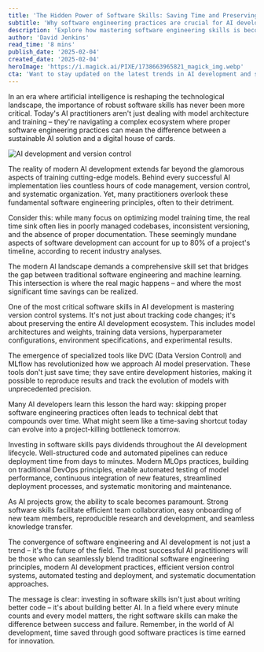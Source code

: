 ```yaml
---
title: 'The Hidden Power of Software Skills: Saving Time and Preserving AI Models'
subtitle: 'Why software engineering practices are crucial for AI development success'
description: 'Explore how mastering software engineering skills is becoming crucial for AI development success. Learn why proper version control, documentation, and automated pipelines are essential for building sustainable AI solutions and saving valuable development time.'
author: 'David Jenkins'
read_time: '8 mins'
publish_date: '2025-02-04'
created_date: '2025-02-04'
heroImage: 'https://i.magick.ai/PIXE/1738663965821_magick_img.webp'
cta: 'Want to stay updated on the latest trends in AI development and software engineering? Follow us on LinkedIn for expert insights, best practices, and industry updates that can help you build better AI solutions!'
---
```


In an era where artificial intelligence is reshaping the technological landscape, the importance of robust software skills has never been more critical. Today's AI practitioners aren't just dealing with model architecture and training – they're navigating a complex ecosystem where proper software engineering practices can mean the difference between a sustainable AI solution and a digital house of cards.

![AI development and version control](https://i.magick.ai/PIXE/1738663965824_magick_img.webp)

The reality of modern AI development extends far beyond the glamorous aspects of training cutting-edge models. Behind every successful AI implementation lies countless hours of code management, version control, and systematic organization. Yet, many practitioners overlook these fundamental software engineering principles, often to their detriment.

Consider this: while many focus on optimizing model training time, the real time sink often lies in poorly managed codebases, inconsistent versioning, and the absence of proper documentation. These seemingly mundane aspects of software development can account for up to 80% of a project's timeline, according to recent industry analyses.

The modern AI landscape demands a comprehensive skill set that bridges the gap between traditional software engineering and machine learning. This intersection is where the real magic happens – and where the most significant time savings can be realized.

One of the most critical software skills in AI development is mastering version control systems. It's not just about tracking code changes; it's about preserving the entire AI development ecosystem. This includes model architectures and weights, training data versions, hyperparameter configurations, environment specifications, and experimental results.

The emergence of specialized tools like DVC (Data Version Control) and MLflow has revolutionized how we approach AI model preservation. These tools don't just save time; they save entire development histories, making it possible to reproduce results and track the evolution of models with unprecedented precision.

Many AI developers learn this lesson the hard way: skipping proper software engineering practices often leads to technical debt that compounds over time. What might seem like a time-saving shortcut today can evolve into a project-killing bottleneck tomorrow.

Investing in software skills pays dividends throughout the AI development lifecycle. Well-structured code and automated pipelines can reduce deployment time from days to minutes. Modern MLOps practices, building on traditional DevOps principles, enable automated testing of model performance, continuous integration of new features, streamlined deployment processes, and systematic monitoring and maintenance.

As AI projects grow, the ability to scale becomes paramount. Strong software skills facilitate efficient team collaboration, easy onboarding of new team members, reproducible research and development, and seamless knowledge transfer.

The convergence of software engineering and AI development is not just a trend – it's the future of the field. The most successful AI practitioners will be those who can seamlessly blend traditional software engineering principles, modern AI development practices, efficient version control systems, automated testing and deployment, and systematic documentation approaches.

The message is clear: investing in software skills isn't just about writing better code – it's about building better AI. In a field where every minute counts and every model matters, the right software skills can make the difference between success and failure. Remember, in the world of AI development, time saved through good software practices is time earned for innovation.